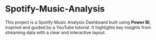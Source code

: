 # Spotify-Music-Analysis
This project is a Spotify Music Analysis Dashboard built using **Power BI**, inspired and guided by a YouTube tutorial. It highlights key insights from streaming data with a clear and interactive layout.
